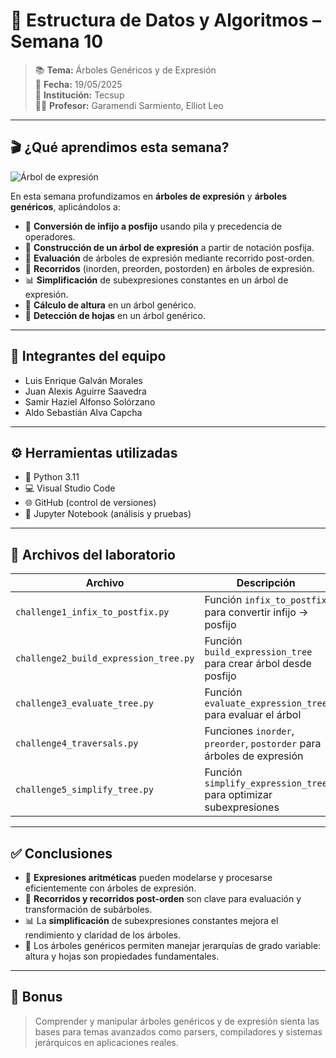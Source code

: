 # 🌳 Estructura de Datos y Algoritmos – Semana 10

> 📚 **Tema:** Árboles Genéricos y de Expresión  
> 📅 **Fecha:** 19/05/2025  
> 🏫 **Institución:** Tecsup  
> 👨‍🏫 **Profesor:** Garamendi Sarmiento, Elliot Leo

---

## 🎬 ¿Qué aprendimos esta semana?

![Árbol de expresión](https://media.giphy.com/media/3o7TKtnuHOHHUjR38Y/giphy.gif)

En esta semana profundizamos en **árboles de expresión** y **árboles genéricos**, aplicándolos a:

- 🔄 **Conversión de infijo a posfijo** usando pila y precedencia de operadores.  
- 🌳 **Construcción de un árbol de expresión** a partir de notación posfija.  
- 🧮 **Evaluación** de árboles de expresión mediante recorrido post-orden.  
- 📝 **Recorridos** (inorden, preorden, postorden) en árboles de expresión.  
- 📊 **Simplificación** de subexpresiones constantes en un árbol de expresión.  
- 📏 **Cálculo de altura** en un árbol genérico.  
- 🍃 **Detección de hojas** en un árbol genérico.

---

## 👥 Integrantes del equipo

- Luis Enrique Galván Morales  
- Juan Alexis Aguirre Saavedra  
- Samir Haziel Alfonso Solórzano  
- Aldo Sebastián Alva Capcha

---

## ⚙️ Herramientas utilizadas

- 🐍 Python 3.11  
- 💻 Visual Studio Code  
- 🌐 GitHub (control de versiones)  
- 📓 Jupyter Notebook (análisis y pruebas)

---

## 📂 Archivos del laboratorio

| Archivo                                 | Descripción                                                        |
|-----------------------------------------|--------------------------------------------------------------------|
| `challenge1_infix_to_postfix.py`        | Función `infix_to_postfix` para convertir infijo → posfijo         |
| `challenge2_build_expression_tree.py`   | Función `build_expression_tree` para crear árbol desde posfijo     |
| `challenge3_evaluate_tree.py`           | Función `evaluate_expression_tree` para evaluar el árbol           |
| `challenge4_traversals.py`              | Funciones `inorder`, `preorder`, `postorder` para árboles de expresión |
| `challenge5_simplify_tree.py`           | Función `simplify_expression_tree` para optimizar subexpresiones   |

---

## ✅ Conclusiones

- 🌳 **Expresiones aritméticas** pueden modelarse y procesarse eficientemente con árboles de expresión.  
- 🔄 **Recorridos y recorridos post-orden** son clave para evaluación y transformación de subárboles.  
- 📊 La **simplificación** de subexpresiones constantes mejora el rendimiento y claridad de los árboles.  
- 📏 Los árboles genéricos permiten manejar jerarquías de grado variable: altura y hojas son propiedades fundamentales.

---

## 🚀 Bonus

> Comprender y manipular árboles genéricos y de expresión sienta las bases para temas avanzados como parsers, compiladores y sistemas jerárquicos en aplicaciones reales.  
